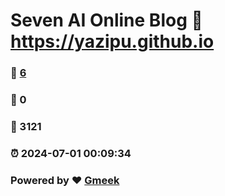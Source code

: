 # Seven AI Online Blog :link: https://yazipu.github.io 
### :page_facing_up: [6](https://yazipu.github.io/tag.html) 
### :speech_balloon: 0 
### :hibiscus: 3121 
### :alarm_clock: 2024-07-01 00:09:34 
### Powered by :heart: [Gmeek](https://github.com/Meekdai/Gmeek)
